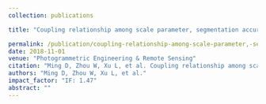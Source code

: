 ```yaml
---
collection: publications

title: "Coupling relationship among scale parameter, segmentation accuracy, and classification accuracy in GeOBIA"

permalink: /publication/coupling-relationship-among-scale-parameter,-segmentation-accuracy,-and-classification-accuracy-in-geobia
date: 2018-11-01
venue: "Photogrammetric Engineering & Remote Sensing"
citation: "Ming D, Zhou W, Xu L, et al. Coupling relationship among scale parameter, segmentation accuracy, and classification accuracy in GeOBIA. Photogrammetric Engineering & Remote Sensing, 2018, 84(11): 681-693."
authors: "Ming D, Zhou W, Xu L, et al."
impact_factor: "IF: 1.47"
abstract: ""
---
```


